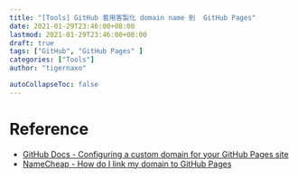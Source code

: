 ```yaml
---
title: "[Tools] GitHub 套用客製化 domain name 到  GitHub Pages"
date: 2021-01-29T23:46:00+08:00
lastmod: 2021-01-29T23:46:00+08:00
draft: true
tags: ["GitHub", "GitHub Pages" ]
categories: ["Tools"]
author: "tigernaxo"

autoCollapseToc: false
---
```


# Reference
- [GitHub Docs - Configuring a custom domain for your GitHub Pages site](https://docs.github.com/en/github/working-with-github-pages/configuring-a-custom-domain-for-your-github-pages-site)
- [NameCheap - How do I link my domain to GitHub Pages](https://www.namecheap.com/support/knowledgebase/article.aspx/9645/2208/how-do-i-link-my-domain-to-github-pages/)